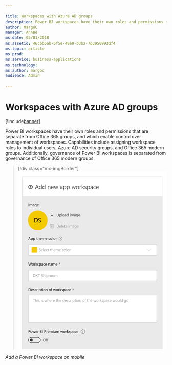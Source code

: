 ```yaml
---

title: Workspaces with Azure AD groups
description: Power BI workspaces have their own roles and permissions that are separate from Office 365 groups, and which enable control over management of workspaces.
author: MargoC
manager: AnnBe
ms.date: 05/01/2018
ms.assetid: 46cbb5ab-5f5e-49e9-b3b2-7b3950993df4
ms.topic: article
ms.prod: 
ms.service: business-applications
ms.technology: 
ms.author: margoc
audience: Admin

---
```

#  Workspaces with Azure AD groups




[!include[banner](../../../includes/banner.md)]

Power BI workspaces have their own roles and permissions that are separate from
Office 365 groups, and which enable control over management of workspaces.
Capabilities include assigning workspace roles to individual users, Azure AD
security groups, and Office 365 modern groups. Additionally, governance of Power
BI workspaces is separated from governance of Office 365 modern groups.

> [!div class="mx-imgBorder"] 
> ![A screenshot of how to add a Power BI workspace on mobile](media/workspaces-azure-ad-groups-1.png "A screenshot of how to add a Power BI workspace on mobile")

*Add a Power BI workspace on mobile*




